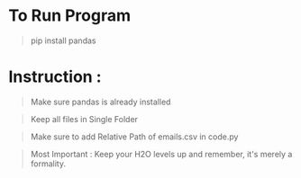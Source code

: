 # To Run Program

>  pip install pandas 

# Instruction :

>  Make sure pandas is already installed

>  Keep all files in Single Folder

>  Make sure to add Relative Path of emails.csv in code.py

>  Most Important : Keep your H2O levels up and remember, it's merely a formality.
